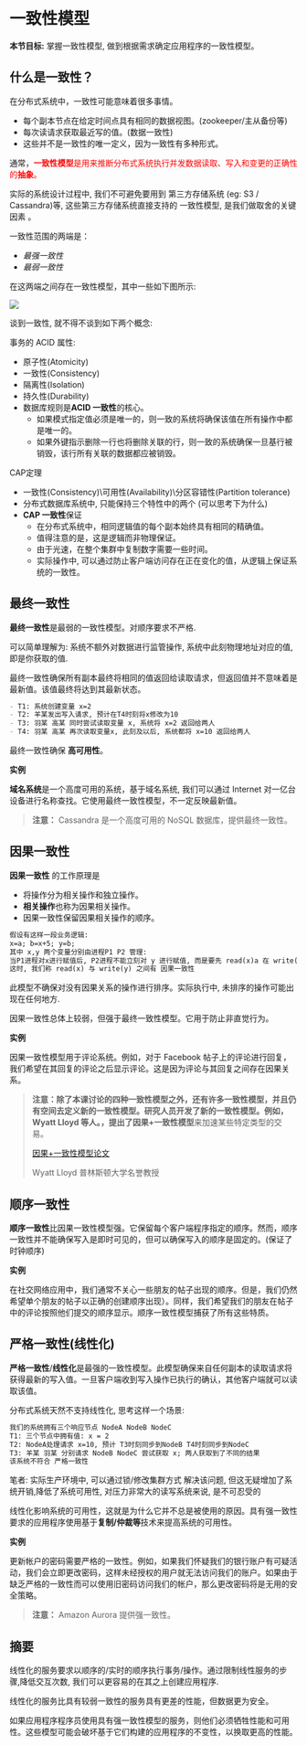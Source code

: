 # 一致性模型

**本节目标:** 掌握一致性模型, 做到根据需求确定应用程序的一致性模型。

## 什么是一致性？

在分布式系统中，一致性可能意味着很多事情。

- 每个副本节点在给定时间点具有相同的数据视图。(zookeeper/主从备份等)
- 每次读请求获取最近写的值。(数据一致性)
- 这些并不是一致性的唯一定义，因为一致性有多种形式。

通常，<font color=red>**一致性模型**是用来推断分布式系统执行并发数据读取、写入和变更的正确性的**抽象**。</font>

实际的系统设计过程中, 我们不可避免要用到 第三方存储系统 (eg: S3 / Cassandra)等, 这些第三方存储系统直接支持的 一致性模型, 是我们做取舍的关键因素 。

一致性范围的两端是：

- *最强一致性*
- *最弱一致性*

在这两端之间存在一致性模型，其中一些如下图所示:

![](https://gitee.com/gaoxiang15125/pictureBed/raw/master/img/1676041826763.png)

谈到一致性, 就不得不谈到如下两个概念:

事务的 ACID 属性:

- 原子性(Atomicity)
- 一致性(Consistency)
- 隔离性(Isolation)
- 持久性(Durability)
- 数据库规则是**ACID 一致性**的核心。
  - 如果模式指定值必须是唯一的，则一致的系统将确保该值在所有操作中都是唯一的。
  - 如果外键指示删除一行也将删除关联的行，则一致的系统确保一旦基行被销毁，该行所有关联的数据都应被销毁。

CAP定理 

- 一致性(Consistency)\可用性(Availability)\分区容错性(Partition tolerance)
- 分布式数据库系统中, 只能保持三个特性中的两个 (可以思考下为什么)
- **CAP 一致性**保证
  - 在分布式系统中，相同逻辑值的每个副本始终具有相同的精确值。
  - 值得注意的是，这是逻辑而非物理保证。
  - 由于光速，在整个集群中复制数字需要一些时间。
  - 实际操作中, 可以通过防止客户端访问存在正在变化的值，从逻辑上保证系统的一致性。

## 最终一致性

**最终一致性**是最弱的一致性模型。对顺序要求不严格.

可以简单理解为: 系统不额外对数据进行监管操作,  系统中此刻物理地址对应的值, 即是你获取的值.

最终一致性确保所有副本最终将相同的值返回给读取请求，但返回值并不意味着是最新值。该值最终将达到其最新状态。

```markdown
- T1: 系统创建变量 x=2
- T2: 羊某发出写入请求, 预计在T4时刻将x修改为10
- T3: 羽某 高某 同时尝试读取变量 x, 系统将 x=2 返回给两人
- T4: 羽某 高某 再次读取变量x, 此刻及以后, 系统都将 x=10 返回给两人
```

最终一致性确保 **高可用性**。

**实例**

**域名系统**是一个高度可用的系统，基于域名系统, 我们可以通过 Internet 对一亿台设备进行名称查找。它使用最终一致性模型，不一定反映最新值。

> **注意：** Cassandra 是一个高度可用的 NoSQL 数据库，提供最终一致性。

## 因果一致性

**因果一致性** 的工作原理是

- 将操作分为相关操作和独立操作。
- **相关操作**也称为因果相关操作。
- 因果一致性保留因果相关操作的顺序。

```markdown
假设有这样一段业务逻辑:
x=a; b=x+5; y=b;
其中 x,y 两个变量分别由进程P1 P2 管理:
当P1进程对x进行赋值后, P2进程不能立刻对 y 进行赋值, 而是要先 read(x)a 在 write(y)b
这时, 我们称 read(x) 与 write(y) 之间有 因果一致性
```

此模型不确保对没有因果关系的操作进行排序。实际执行中, 未排序的操作可能出现在任何地方.

因果一致性总体上较弱，但强于最终一致性模型。它用于防止非直觉行为。

**实例**

因果一致性模型用于评论系统。例如，对于 Facebook 帖子上的评论进行回复，我们希望在其回复的评论之后显示评论。这是因为评论与其回复之间存在因果关系。

> **注意：**除了本课讨论的四种一致性模型之外，还有许多一致性模型，并且仍有空间去定义新的一致性模型。研究人员开发了新的一致性模型。例如，Wyatt Lloyd 等人。，提出了**因果+一致性模型**来加速某些特定类型的交易。
>
> [因果+一致性模型论文](https://www.cs.princeton.edu/~wlloyd/papers/cops-sosp11.pdf)
>
> Wyatt Lloyd 普林斯顿大学名誉教授

## 顺序一致性

**顺序一致性**比因果一致性模型强。它保留每个客户端程序指定的顺序。然而，顺序一致性并不能确保写入是即时可见的，但可以确保写入的顺序是固定的。(保证了时钟顺序)

**实例**

在社交网络应用中，我们通常不关心一些朋友的帖子出现的顺序。但是，我们仍然希望单个朋友的帖子以正确的创建顺序出现）。同样，我们希望我们的朋友在帖子中的评论按照他们提交的顺序显示。顺序一致性模型捕获了所有这些特质。

## 严格一致性(线性化)

**严格一致性**/**线性化**是最强的一致性模型。此模型确保来自任何副本的读取请求将获得最新的写入值。一旦客户端收到写入操作已执行的确认，其他客户端就可以读取该值。

分布式系统天然不支持线性化, 思考这样一个场景:

```markdown
我们的系统拥有三个响应节点 NodeA NodeB NodeC
T1: 三个节点中拥有值: x = 2
T2: NodeA处理请求 x=10, 预计 T3时刻同步到NodeB T4时刻同步到NodeC
T3: 羊某 羽某 分别请求 NodeB NodeC 尝试获取 x; 两人获取到了不同的结果
该系统不符合 严格一致性
```

笔者: 实际生产环境中, 可以通过锁/修改集群方式 解决该问题, 但这无疑增加了系统开销,降低了系统可用性, 对压力非常大的读写系统来说, 是不可忍受的

线性化影响系统的可用性，这就是为什么它并不总是被使用的原因。具有强一致性要求的应用程序使用基于**复制/仲裁等**技术来提高系统的可用性。

**实例**

更新帐户的密码需要严格的一致性。例如，如果我们怀疑我们的银行账户有可疑活动，我们会立即更改密码，这样未经授权的用户就无法访问我们的账户。如果由于缺乏严格的一致性而可以使用旧密码访问我们的帐户，那么更改密码将是无用的安全策略。

> **注意：** Amazon Aurora 提供强一致性。

## 摘要

线性化的服务要求以顺序的/实时的顺序执行事务/操作。通过限制线性服务的步骤,降低交互次数, 我们可以更容易的在其之上创建应用程序.

线性化的服务比具有较弱一致性的服务具有更差的性能，但数据更为安全。

如果应用程序程序员使用具有强一致性模型的服务，则他们必须牺牲性能和可用性。这些模型可能会破坏基于它们构建的应用程序的不变性，以换取更高的性能。